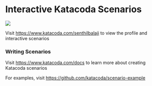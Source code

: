 # Interactive Katacoda Scenarios

[![](http://shields.katacoda.com/katacoda/senthilbalaji/count.svg)](https://www.katacoda.com/senthilbalaji "Get your profile on Katacoda.com")

Visit https://www.katacoda.com/senthilbalaji to view the profile and interactive scenarios

### Writing Scenarios
Visit https://www.katacoda.com/docs to learn more about creating Katacoda scenarios

For examples, visit https://github.com/katacoda/scenario-example
